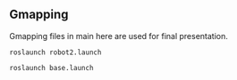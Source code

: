 ## Gmapping
Gmapping files in main here are used for final presentation.
``` 
roslaunch robot2.launch
```

```
roslaunch base.launch
```
